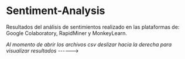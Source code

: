 # Sentiment-Analysis
Resultados del análisis de sentimientos realizado en las plataformas de: Google Colaboratory, RapidMiner y MonkeyLearn.

*Al momento de abrir los archivos csv deslizar hacia la derecha para visualizar resultados* ------>
